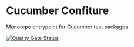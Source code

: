 # Cucumber Confiture
Monorepo entrypoint for Cucumber test packages

[![Quality Gate Status](https://sonarcloud.io/api/project_badges/measure?project=cucumber-confiture&metric=alert_status)](https://sonarcloud.io/dashboard?id=cucumber-confiture)
